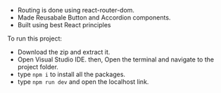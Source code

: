 + Routing is done using react-router-dom.
+ Made Reusabale Button and Accordion components.
+ Built using best React principles

To run this project: 
+ Download the zip and extract it.
+ Open Visual Studio IDE. then, Open the terminal and navigate to the project folder.
+ type `npm i` to install all the packages.
+ type `npm run dev` and open the localhost link.
